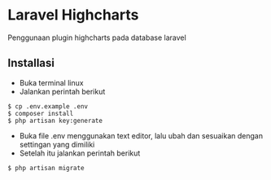 # Laravel Highcharts
Penggunaan plugin highcharts pada database laravel

## Installasi
* Buka terminal linux
* Jalankan perintah berikut
```
$ cp .env.example .env
$ composer install
$ php artisan key:generate
```
* Buka file .env menggunakan text editor, lalu ubah dan sesuaikan dengan settingan yang dimiliki
* Setelah itu jalankan perintah berikut
```
$ php artisan migrate
```
